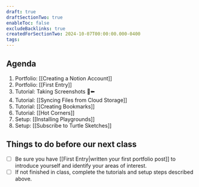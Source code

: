 ```yaml
---
draft: true
draftSectionTwo: true
enableToc: false
excludeBacklinks: true
createdForSectionTwo: 2024-10-07T00:00:00.000-0400
tags:
---
```

## Agenda
1. Portfolio: [[Creating a Notion Account]]
1. Portfolio: [[First Entry]]
1. Tutorial: Taking Screenshots 🫥⬅️
1. Tutorial: [[Syncing Files from Cloud Storage]]
1. Tutorial: [[Creating Bookmarks]] 
1. Tutorial: [[Hot Corners]]
3. Setup: [[Installing Playgrounds]]
4. Setup: [[Subscribe to Turtle Sketches]]

## Things to do before our next class
- [ ] Be sure you have [[First Entry|written your first portfolio post]] to introduce yourself and identify your areas of interest.
- [ ] If not finished in class, complete the tutorials and setup steps described above.